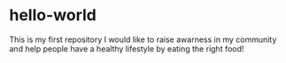 # hello-world
This is my first repository 
I would like to raise awarness in my community and help people have a healthy lifestyle by eating the right food!
